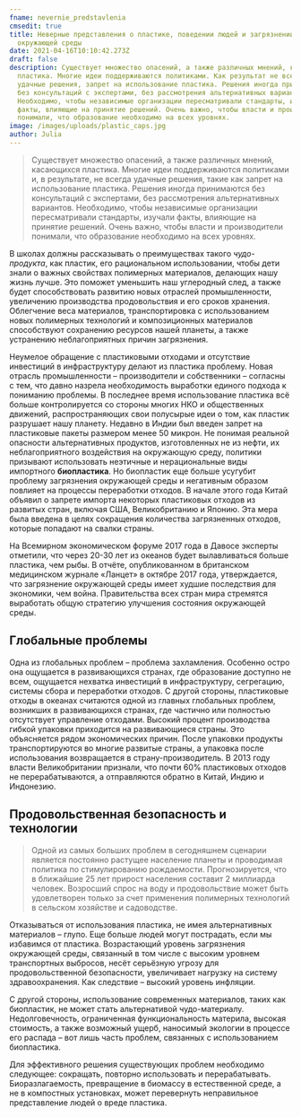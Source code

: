 ```yaml
---
fname: nevernie_predstavlenia
cmsedit: true
title: Неверные представления о пластике, поведении людей и загрязнении
  окружающей среды
date: 2021-04-16T10:10:42.273Z
draft: false
description: Существует множество опасений, а также различных мнений, касающихся
  пластика. Многие идеи поддерживаются политиками. Как результат не всегда
  удачные решения, запрет на использование пластика. Решения иногда принимаются
  без консультаций с экспертами, без рассмотрения альтернативных вариантов.
  Необходимо, чтобы независимые организации пересматривали стандарты, изучали
  факты, влияющие на принятие решений. Очень важно, чтобы власти и производители
  понимали, что образование необходимо на всех уровнях.
image: /images/uploads/plastic_caps.jpg
author: Julia
---
```

> Существует множество опасений, а также различных мнений, касающихся пластика. Многие идеи поддерживаются политиками и, в результате, не всегда удачные решения, такие как запрет на использование пластика. Решения иногда принимаются без консультаций с экспертами, без рассмотрения альтернативных вариантов. Необходимо, чтобы независимые организации пересматривали стандарты, изучали факты, влияющие на принятие решений. Очень важно, чтобы власти и производители понимали, что образование необходимо на всех уровнях.

В школах должны рассказывать о преимуществах такого *чудо-продукта*, как пластик, его рациональном использовании, чтобы дети знали о важных свойствах полимерных материалов, делающих нашу жизнь лучше. Это поможет уменьшить наш углеродный след, а также будет способствовать развитию новых отраслей промышленности, увеличению производства продовольствия и его сроков хранения. Облегчение веса материалов, транспортировка с использованием новых полимерных технологий и композиционных материалов способствуют сохранению ресурсов нашей планеты, а также устранению неблагоприятных причин загрязнения.

Неумелое обращение с пластиковыми отходами и отсутствие инвестиций в инфраструктуру делают из пластика проблему. Новая отрасль промышленности – производители и собственники – согласны с тем, что давно назрела необходимость выработки единого подхода к пониманию проблемы. В последнее время использование пластика всё больше контролируется со стороны многих НКО и общественных движений, распространяющих свои полусырые идеи о том, как пластик разрушает нашу планету. Недавно в Индии был введен запрет на пластиковые пакеты размером менее 50 микрон. Не понимая реальной опасности альтернативных продуктов, изготовленных не из нефти, их неблагоприятного воздействия на окружающую среду, политики призывают использовать неэтичные и нерациональные виды импортного **биопластика**. Но биопластик еще больше усугубит проблему загрязнения окружающей среды и негативным образом повлияет на процессы переработки отходов. В начале этого года Китай объявил о запрете импорта некоторых пластиковых отходов из развитых стран, включая США, Великобританию и Японию. Эта мера была введена в целях сокращения количества загрязненных отходов, которые попадают на свалки страны.

На Всемирном экономическом форуме 2017 года в Давосе эксперты отметили, что через 20-30 лет из океанов будет вылавливаться больше пластика, чем рыбы. В отчёте, опубликованном в британском медицинском журнале «Ланцет» в октябре 2017 года, утверждается, что загрязнение окружающей среды имеет худшие последствия для экономики, чем война. Правительства всех стран мира стремятся выработать общую стратегию улучшения состояния окружающей среды.

## Глобальные проблемы

Одна из глобальных проблем – проблема захламления. Особенно остро она ощущается в развивающихся странах, где образование доступно не всем, ощущается нехватка инвестиций в инфраструктуру, сегрегацию, системы сбора и переработки отходов. С другой стороны, пластиковые отходы в океанах считаются одной из главных глобальных проблем, возникших в развивающихся странах, где частично или полностью отсутствует управление отходами. Высокий процент производства гибкой упаковки приходится на развивающиеся страны. Это объясняется рядом экономических причин. После упаковки продукты транспортируются во многие развитые страны, а упаковка после использования возвращается в страну-производитель. В 2013 году власти Великобритании признали, что почти 60% пластиковых отходов не перерабатываются, а отправляются обратно в Китай, Индию и Индонезию.

## Продовольственная безопасность и технологии

>Одной из самых больших проблем в сегодняшнем сценарии является постоянно растущее население планеты и проводимая политика по стимулированию рождаемости. Прогнозируется, что в ближайшие 25 лет прирост населения составит 2 миллиарда человек. Возросший спрос на воду и продовольствие может быть удовлетворен только за счет применения полимерных технологий в сельском хозяйстве и садоводстве.

Отказываться от использования пластика, не имея альтернативных материалов – глупо. Еще больше людей могут пострадать, если мы избавимся от пластика. Возрастающий уровень загрязнения окружающей среды, связанный в том числе с высоким уровнем транспортных выбросов, несёт серьёзную угрозу для продовольственной безопасности, увеличивает нагрузку на систему здравоохранения. Как следствие – высокий уровень инфляции.

С другой стороны, использование современных материалов, таких как биопластик, не может стать альтернативой чудо-материалу. Недолговечность, ограниченная функциональность материла, высокая стоимость, а также возможный ущерб, наносимый экологии в процессе его распада – вот лишь часть проблем, связанных с использованием биопластика.

Для эффективного решения существующих проблем необходимо следующее: сокращать, повторно использовать и перерабатывать. Биоразлагаемость, превращение в биомассу в естественной среде, а не в компостных установках, может перевернуть неправильное представление людей о вреде пластика.
